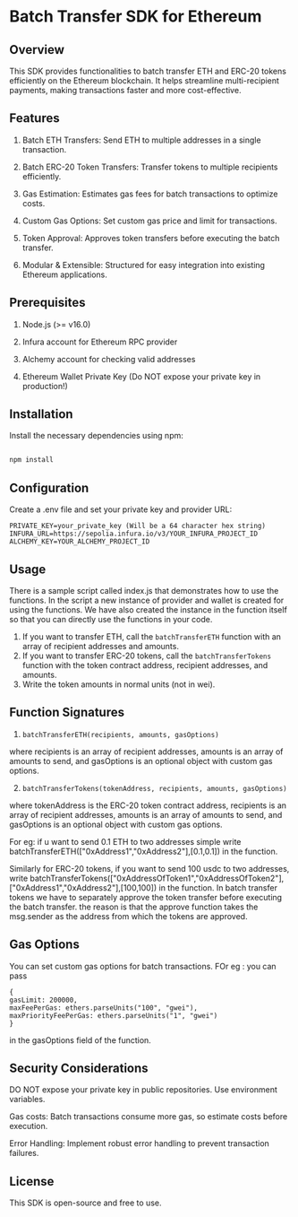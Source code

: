 # Batch Transfer SDK for Ethereum

## Overview

This SDK provides functionalities to batch transfer ETH and ERC-20 tokens efficiently on the Ethereum blockchain. 
It helps streamline multi-recipient payments, making transactions faster and more cost-effective.

## Features

1. Batch ETH Transfers: Send ETH to multiple addresses in a single transaction.

2. Batch ERC-20 Token Transfers: Transfer tokens to multiple recipients efficiently.

3. Gas Estimation: Estimates gas fees for batch transactions to optimize costs.

4. Custom Gas Options: Set custom gas price and limit for transactions.

5. Token Approval: Approves token transfers before executing the batch transfer.

6. Modular & Extensible: Structured for easy integration into existing Ethereum applications.

## Prerequisites

1. Node.js (>= v16.0)

2. Infura account for Ethereum RPC provider

3. Alchemy account for checking valid addresses

4. Ethereum Wallet Private Key (Do NOT expose your private key in production!)


## Installation

Install the necessary dependencies using npm:

```bash

npm install 

```

## Configuration

Create a .env file and set your private key and provider URL:

``````
PRIVATE_KEY=your_private_key (Will be a 64 character hex string)
INFURA_URL=https://sepolia.infura.io/v3/YOUR_INFURA_PROJECT_ID
ALCHEMY_KEY=YOUR_ALCHEMY_PROJECT_ID
``````

## Usage

There is a sample script called index.js that demonstrates how to use the functions.
In the script a new instance of provider and wallet is created for using the functions.
We have also created the instance in the function itself so that you can directly use the functions in your code.

1. If you want to transfer ETH, call the `batchTransferETH` function with an array of recipient addresses and amounts.
2. If you want to transfer ERC-20 tokens, call the `batchTransferTokens` function with the token contract address, recipient addresses, and amounts.
3. Write the token amounts in normal units (not in wei).

## Function Signatures

1. `batchTransferETH(recipients, amounts, gasOptions)`

where recipients is an array of recipient addresses, amounts is an array of amounts to send, and gasOptions is an optional object with custom gas options.

2. `batchTransferTokens(tokenAddress, recipients, amounts, gasOptions)`

where tokenAddress is the ERC-20 token contract address, recipients is an array of recipient addresses, amounts is an array of amounts to send, and gasOptions is an optional object with custom gas options.

For eg: if u want to send 0.1 ETH to two addresses simple write batchTransferETH(["0xAddress1","0xAddress2"],[0.1,0.1]) in the function.

Similarly for ERC-20 tokens, if you want to send 100 usdc to two addresses, write batchTransferTokens(["0xAddressOfToken1","0xAddressOfToken2"],["0xAddress1","0xAddress2"],[100,100]) in the function.
In batch transfer tokens we have to separately approve the token transfer before executing the batch transfer.
the reason is that the approve function takes the msg.sender as the address from which the tokens are approved.

## Gas Options

You can set custom gas options for batch transactions. 
FOr eg : you can pass
``````
{
gasLimit: 200000,
maxFeePerGas: ethers.parseUnits("100", "gwei"),
maxPriorityFeePerGas: ethers.parseUnits("1", "gwei")
}
``````
in the gasOptions field of the function.


## Security Considerations

DO NOT expose your private key in public repositories. Use environment variables.

Gas costs: Batch transactions consume more gas, so estimate costs before execution.

Error Handling: Implement robust error handling to prevent transaction failures.

## License

This SDK is open-source and free to use.
